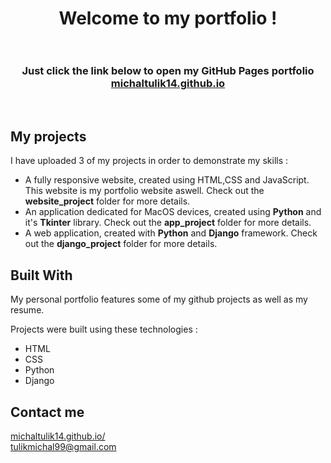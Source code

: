 <h1 align="center">
  Welcome to my portfolio !<br/><br/>
  
</h1>
<h3 align="center">
  Just click the link below to open my GitHub Pages portfolio<br/>
  <a href="https://michaltulik14.github.io" target="_blank">michaltulik14.github.io</a>
</h3>

<br/>

## My projects

I have uploaded 3 of my projects in order to demonstrate my skills  : 

- A fully responsive website, created using HTML,CSS and JavaScript. This website is my portfolio website aswell.
  Check out the **website_project** folder for more details.
- An application dedicated for MacOS devices, created using **Python** and it's **Tkinter** library.
  Check out the **app_project** folder for more details.
- A web application, created with **Python** and **Django** framework.
  Check out the **django_project** folder for more details.

## Built With

My personal portfolio features some of my github projects as well as my resume. <br/>

Projects were built using these technologies : 

- HTML
- CSS
- Python
- Django


## Contact me 

<a href="https://www.linkedin.com/in/michal-tulik" target="_blank">michaltulik14.github.io/</a> <br/>
tulikmichal99@gmail.com
